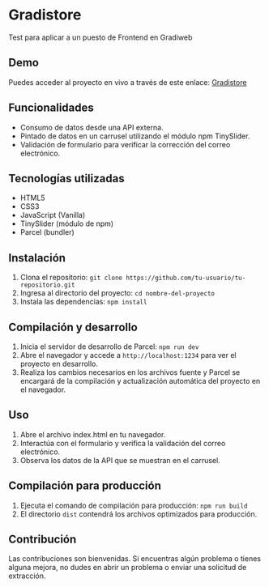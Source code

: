 # Gradistore

Test para aplicar a un puesto de Frontend en Gradiweb

## Demo

Puedes acceder al proyecto en vivo a través de este enlace: [Gradistore](https://gradiweb-test.vercel.app/)

## Funcionalidades

- Consumo de datos desde una API externa.
- Pintado de datos en un carrusel utilizando el módulo npm TinySlider.
- Validación de formulario para verificar la corrección del correo electrónico.

## Tecnologías utilizadas

- HTML5
- CSS3
- JavaScript (Vanilla)
- TinySlider (módulo de npm)
- Parcel (bundler)

## Instalación

1. Clona el repositorio: `git clone https://github.com/tu-usuario/tu-repositorio.git`
2. Ingresa al directorio del proyecto: `cd nombre-del-proyecto`
3. Instala las dependencias: `npm install`

## Compilación y desarrollo

1. Inicia el servidor de desarrollo de Parcel: `npm run dev`
2. Abre el navegador y accede a `http://localhost:1234` para ver el proyecto en desarrollo.
3. Realiza los cambios necesarios en los archivos fuente y Parcel se encargará de la compilación y actualización automática del proyecto en el navegador.

## Uso

1. Abre el archivo index.html en tu navegador.
2. Interactúa con el formulario y verifica la validación del correo electrónico.
3. Observa los datos de la API que se muestran en el carrusel.

## Compilación para producción

1. Ejecuta el comando de compilación para producción: `npm run build`
2. El directorio `dist` contendrá los archivos optimizados para producción.

## Contribución

Las contribuciones son bienvenidas. Si encuentras algún problema o tienes alguna mejora, no dudes en abrir un problema o enviar una solicitud de extracción.
